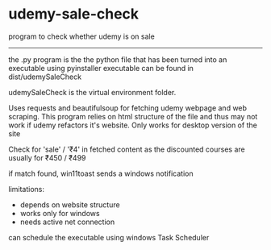# udemy-sale-check
program to check whether udemy is on sale

***

the .py program is the the python file that has been turned into an executable using pyinstaller
executable can be found in dist/udemySaleCheck


udemySaleCheck is the virtual environment folder.


Uses requests and beautifulsoup for fetching udemy webpage and web scraping. 
This program relies on html structure of the file and thus may not work if udemy refactors it's website.
Only works for desktop version of the site


Check for 'sale' / '₹4' in fetched content as the discounted courses are usually for ₹450 / ₹499


if match found, win11toast sends a windows notification


limitations:
- depends on website structure
- works only for windows
- needs active net connection



can schedule the executable using windows Task Scheduler
